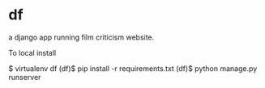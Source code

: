 # df

a django app running film criticism website.

To local install 

  $ virtualenv df
  (df)$ pip install -r requirements.txt
  (df)$ python manage.py runserver
